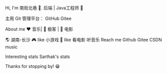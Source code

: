 Hi, I'm 南街北巷 👋.
后端 | Java工程师 🤖

主用 Git 管理平台：
GitHub Gitee

About me
❤️ 音乐| 🖤 极客 | 💙 电影

🌎 湖南-长沙
🎮 like 小游戏
💎 like 看电影 听音乐
Reach me
Github Gitee CSDN music

Interesting stats
Sarthak's stats

Thanks for stopping by! 😁
